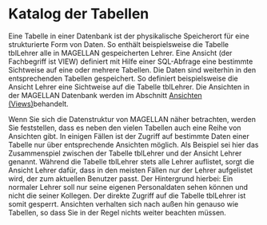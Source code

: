 # Katalog der Tabellen

Eine Tabelle in einer Datenbank ist der physikalische Speicherort für eine strukturierte Form von Daten. So enthält beispielsweise die Tabelle tblLehrer alle in MAGELLAN gespeicherten Lehrer.
Eine Ansicht (der Fachbegriff ist VIEW) definiert mit Hilfe einer SQL-Abfrage eine bestimmte Sichtweise auf eine oder mehrere Tabellen. Die Daten sind weiterhin in den entsprechenden Tabellen gespeichert. So definiert beispielsweise die Ansicht Lehrer eine Sichtweise auf die Tabelle tblLehrer.
Die Ansichten in der MAGELLAN Datenbank werden im Abschnitt [Ansichten  (Views)](https://doc.magellan7-datenstruktur.stueber.de/ansichten)behandelt.


Wenn Sie sich die Datenstruktur von MAGELLAN näher betrachten, werden Sie feststellen, dass es neben den vielen Tabellen auch eine Reihe von Ansichten gibt. In einigen Fällen ist der Zugriff auf bestimmte Daten einer Tabelle nur über entsprechende Ansichten möglich.
Als Beispiel sei hier das Zusammenspiel zwischen der Tabelle tblLehrer und der Ansicht Lehrer genannt. Während die Tabelle tblLehrer stets alle Lehrer auflistet, sorgt die Ansicht Lehrer dafür, dass in den meisten Fällen nur der Lehrer aufgelistet wird, der zum aktuellen Benutzer passt. Der Hintergrund hierbei: Ein normaler Lehrer soll nur seine eigenen Personaldaten sehen können und nicht die seiner Kollegen. Der direkte Zugriff auf die Tabelle tblLehrer ist somit gesperrt.
Ansichten verhalten sich nach außen hin genauso wie Tabellen, so dass Sie in der Regel nichts weiter beachten müssen.

